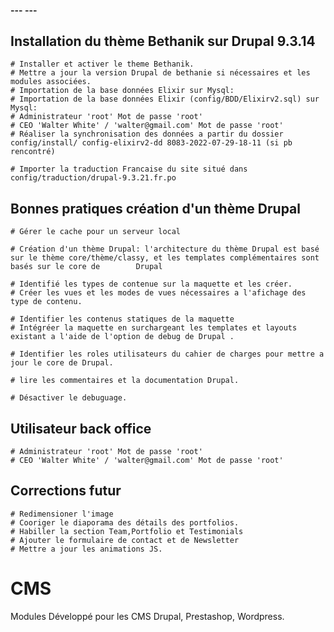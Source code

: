 #### ---   --- ###


## Installation du  thème Bethanik sur Drupal 9.3.14

    # Installer et activer le theme Bethanik.
    # Mettre a jour la version Drupal de bethanie si nécessaires et les modules associées.
    # Importation de la base données Elixir sur Mysql:  
    # Importation de la base données Elixir (config/BDD/Elixirv2.sql) sur Mysql:  
    # Administrateur 'root' Mot de passe 'root'
    # CEO 'Walter White' / 'walter@gmail.com' Mot de passe 'root'
    # Réaliser la synchronisation des données a partir du dossier config/install/ config-elixirv2-dd 8083-2022-07-29-18-11 (si pb rencontré)

    # Importer la traduction Francaise du site situé dans config/traduction/drupal-9.3.21.fr.po


## Bonnes pratiques création d'un thème Drupal

    # Gérer le cache pour un serveur local

    # Création d'un thème Drupal: l'architecture du thème Drupal est basé sur le thème core/thème/classy, et les templates complémentaires sont basés sur le core de        Drupal 

    # Identifié les types de contenue sur la maquette et les créer.
    # Créer les vues et les modes de vues nécessaires a l'afichage des type de contenu.

    # Identifier les contenus statiques de la maquette 
    # Intégréer la maquette en surchargeant les templates et layouts existant a l'aide de l'option de debug de Drupal .

    # Identifier les roles utilisateurs du cahier de charges pour mettre a jour le core de Drupal. 

    # lire les commentaires et la documentation Drupal.
    
    # Désactiver le debuguage.


## Utilisateur back office

    # Administrateur 'root' Mot de passe 'root'
    # CEO 'Walter White' / 'walter@gmail.com' Mot de passe 'root'

## Corrections futur
    
    # Redimensioner l'image
    # Cooriger le diaporama des détails des portfolios.
    # Habiller la section Team,Portfolio et Testimonials
    # Ajouter le formulaire de contact et de Newsletter
    # Mettre a jour les animations JS.
    
# CMS
Modules Développé pour les CMS Drupal, Prestashop, Wordpress.
